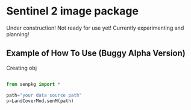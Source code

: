 
# Sentinel 2 image package

Under construction! Not ready for use yet! Currently experimenting and planning!


## Example of How To Use (Buggy Alpha Version)

Creating obj

```python

from senpkg import *

path="your data source path"
p=LandCoverMod.senM(path)
